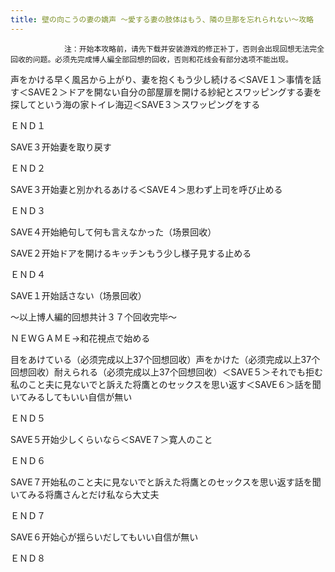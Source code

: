 ```yaml
---
title: 壁の向こうの妻の嬌声 ～愛する妻の肢体はもう、隣の旦那を忘れられない～攻略
---
```


                注：开始本攻略前，请先下载并安装游戏的修正补丁，否则会出现回想无法完全回收的问题。必须先完成博人編全部回想的回收，否则和花线会有部分选项不能出现。

声をかける早く風呂から上がり、妻を抱くもう少し続ける＜SAVE１＞事情を話す＜SAVE２＞ドアを開ない自分の部屋扉を開ける紗紀とスワッピングする妻を探してという海の家トイレ海辺＜SAVE３＞スワッピングをする

ＥＮＤ１

SAVE３开始妻を取り戻す

ＥＮＤ２

SAVE３开始妻と別かれるあける＜SAVE４＞思わず上司を呼び止める

ＥＮＤ３

SAVE４开始絶句して何も言えなかった（场景回收）

SAVE２开始ドアを開けるキッチンもう少し様子見する止める

ＥＮＤ４

SAVE１开始話さない（场景回收）

～以上博人編的回想共计３７个回收完毕～

ＮＥＷＧＡＭＥ→和花視点で始める

目をあけている（必须完成以上37个回想回收）声をかけた（必须完成以上37个回想回收）耐えられる（必须完成以上37个回想回收）＜SAVE５＞それでも拒む私のこと夫に見ないでと訴えた将鷹とのセックスを思い返す＜SAVE６＞話を聞いてみるしてもいい自信が無い

ＥＮＤ５

SAVE５开始少しくらいなら＜SAVE７＞寛人のこと

ＥＮＤ６

SAVE７开始私のこと夫に見ないでと訴えた将鷹とのセックスを思い返す話を聞いてみる将鷹さんとだけ私なら大丈夫

ＥＮＤ７

SAVE６开始心が揺らいだしてもいい自信が無い

ＥＮＤ８
              
